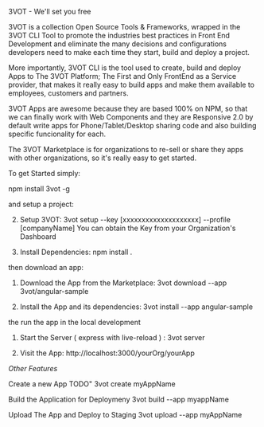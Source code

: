 3VOT - We'll set you free

3VOT is a collection Open Source Tools & Frameworks, wrapped in the 3VOT CLI Tool to promote the industries best practices in Front End Development and eliminate the many decisions and configurations developers need to make each time they start, build and deploy a project.

More importantly, 3VOT CLI is the tool used to create, build and deploy Apps to The 3VOT Platform; The First and Only FrontEnd as a Service provider, that makes it really easy to build apps and make them available to employees, customers and partners.

3VOT Apps are awesome because they are based 100% on NPM, so that we can finally work with Web Components and they are Responsive 2.0 by default write apps for Phone/Tablet/Desktop sharing code and also building specific funcionality for each.

The 3VOT Marketplace is for organizations to re-sell or share they apps with other organizations, so it's really easy to get started.

To get Started simply:

npm install 3vot -g

and setup a project:

2. Setup 3VOT: 3vot setup --key [xxxxxxxxxxxxxxxxxxxx] --profile [companyName] You can obtain the Key from your Organization's Dashboard

3. Install Dependencies: npm install .

then download an app:

1. Download the App from the Marketplace: 3vot download --app 3vot/angular-sample

2. Install the App and its dependencies: 3vot install --app angular-sample

the run the app in the local development

1. Start the Server ( express with live-reload ) : 3vot server

2. Visit the App: http://localhost:3000/yourOrg/yourApp


*Other Features*

Create a new App
TODO" 3vot create myAppName

Build the Application for Deploymeny
3vot build --app myappName

Upload The App and Deploy to Staging
3vot upload --app myAppName


